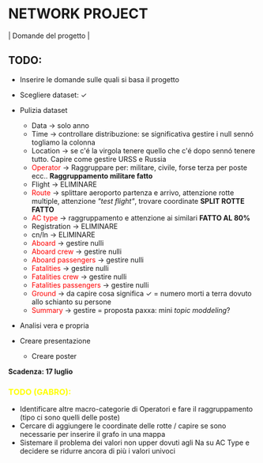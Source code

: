 # NETWORK PROJECT

| Domande del progetto |

## TODO:
- Inserire le domande sulle quali si basa il progetto
- Scegliere dataset: ✓


- Pulizia dataset
  - Data -> solo anno
  - Time -> controllare distribuzione: se significativa gestire i null sennó togliamo la colonna
  - Location -> se c'é la virgola tenere quello che c'é dopo sennó tenere tutto. Capire come gestire URSS e Russia
  - <font color="red">Operator</font> -> Raggruppare per: militare, civile, forse terza per poste ecc.. **Raggruppamento militare fatto**
  - Flight -> ELIMINARE
  - <font color="red">Route</font> -> splittare aeroporto partenza e arrivo, attenzione rotte multiple, attenzione *"test flight"*, trovare coordinate **SPLIT ROTTE FATTO**
  - <font color="red">AC type</font> -> raggruppamento e attenzione ai similari **FATTO AL 80%**
  - Registration -> ELIMINARE
  - cn/ln -> ELIMINARE
  - <font color="red">Aboard</font> -> gestire nulli 
  - <font color="red">Aboard crew</font> -> gestire nulli 
  - <font color="red">Aboard passengers</font> -> gestire nulli 
  - <font color="red">Fatalities</font> -> gestire nulli 
  - <font color="red">Fatalities crew</font> -> gestire nulli 
  - <font color="red">Fatalities passengers</font> -> gestire nulli 
  - <font color="red">Ground</font> -> da capire cosa significa ✓ = numero morti a terra dovuto allo schianto su persone
  - <font color="red">Summary</font> -> gestire = proposta paxxa: mini *topic moddeling*?


- Analisi vera e propria
- Creare presentazione 
  - Creare poster



**Scadenza: 17 luglio**



### <font color="yellow">TODO (GABRO):</font>

- Identificare altre macro-categorie di Operatori e fare il raggruppamento (tipo ci sono quelli delle poste)
- Cercare di aggiungere le coordinate delle rotte / capire se sono necessarie per inserire il grafo in una mappa
- Sistemare il problema dei valori non upper dovuti agli Na su AC Type e decidere se ridurre ancora di più i valori univoci
 
